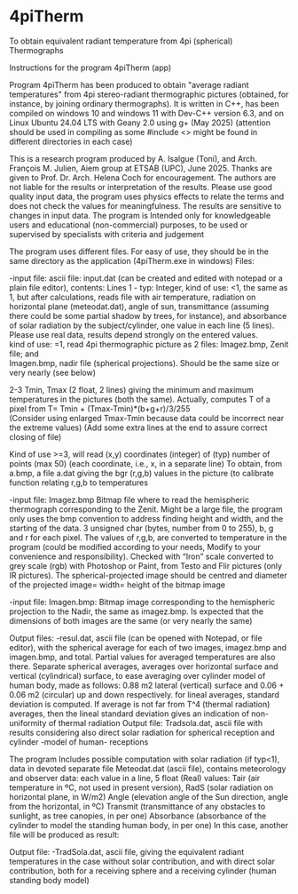 # 4piTherm
To obtain equivalent radiant temperature from 4pi (spherical) Thermographs

Instructions for the program 4piTherm (app)

Program 4piTherm has been produced to obtain "average radiant temperatures" from 4pi stereo-radiant thermographic pictures (obtained, for instance, by joining ordinary thermographs).
It is written in C++, has been compiled on windows 10 and windows 11 with Dev-C++ version 6.3, and on Linux Ubuntu 24.04 LTS with Geany 2.0 using g+ (May 2025) (attention should be used in compiling as some #include <> might be found in different directories in each case)

This is a research program produced by A. Isalgue (Toni), and  Arch. François M. Julien, Aiem group at ETSAB (UPC), June 2025. Thanks are given to Prof. Dr. Arch. Helena Coch for encouragement.
The authors are not liable for the results or interpretation of the results. Please use good quality input data, the program uses physics effects to relate the terms and does not check the values for meaningfulness. The results are sensitive to changes in input data.
The program is Intended only for knowledgeable users and educational (non-commercial) purposes, to be used or supervised by specialists with criteria and judgement



The program uses different files. For easy of use, they should be in the same directory as the application (4piTherm.exe in windows)
Files:

-input file: ascii file: input.dat (can be created and edited with notepad or a plain file editor), contents:
Lines
1   -   typ: Integer, 	kind of use: <1, the same as 1, but after calculations, reads file with air temperature, radiation on horizontal plane (meteodat.dat), angle of sun, transmittance (assuming there could be some partial shadow by trees, for instance), and absorbance of solar radiation by the subject/cylinder, one value in each line (5 lines). Please use real data, results depend strongly on the entered values.  
                        kind of use: =1, read 4pi thermographic picture as 2 files: 
                        Imagez.bmp, Zenit file; and                         
                        Imagen.bmp, nadir file (spherical projections). Should be the same size or very nearly (see below)

2-3  Tmin, Tmax (2 float, 2 lines) giving the minimum and maximum temperatures in the pictures (both the same). Actually, computes T of a pixel from T= Tmin + (Tmax-Tmin)*(b+g+r)/3/255    
(Consider using enlarged Tmax-Tmin because data could be incorrect near the extreme values)
(Add some extra lines at the end to assure correct closing of file)

Kind of use >=3, will read (x,y) coordinates (integer) of (typ) number of points (max 50) (each coordinate, i.e., x, in a separate line)  To obtain, from a.bmp, a file a.dat  giving the bgr (r,g,b) values in the picture (to calibrate function relating  r,g,b to temperatures

-input file: Imagez.bmp Bitmap file where to read the hemispheric thermograph corresponding to the Zenit. Might be a large file, the program only uses the bmp convention to address finding height and width, and the starting of the data. 3 unsigned char (bytes, number from 0 to 255), b, g and r for each pixel. The values of r,g,b, are converted to temperature in the program (could be modified according to your needs, Modify to your convenience and responsibility). Checked with “Iron” scale converted to grey scale (rgb) with Photoshop or Paint, from Testo and Flir pictures (only IR pictures).
The spherical-projected image should be centred and diameter of the projected image= width= height of the bitmap image

-input file: Imagen.bmp: Bitmap image corresponding to the hemispheric projection to the Nadir, the same as imagez.bmp. Is expected that the dimensions of both images are the same (or very nearly the same)


Output files: 
-resul.dat, ascii file (can be opened with Notepad, or file editor), with the spherical average for each of two images, imagez.bmp and imagen.bmp, and total. Partial values for averaged temperatures are also there. 
Separate spherical averages, averages over horizontal surface and vertical (cylindrical) surface, to ease averaging over cylinder model of human body, made as follows:  0.88 m2 lateral (vertical) surface and 0.06 + 0.06 m2 (circular) up and down respectively.
for lineal averages, standard deviation is computed. If average is not far from T^4 (thermal radiation) averages, then the lineal standard deviation gives an indication of non-uniformity of thermal radiation
Output file: Tradsola.dat, ascii file with results considering also direct solar radiation for spherical reception and cylinder -model of human- receptions

The program Includes possible computation with solar radiation (if typ<1), data in devoted separate file
Meteodat.dat (ascii file), contains meteorology and observer data: each value in a line, 5 float (Real) values:
Tair (air temperature in ºC, not used in present version), 
RadS (solar radiation on horizontal plane, in W/m2)
Angle (elevation angle of the Sun direction, angle from the horizontal, in ºC)
Transmit (transmittance of any obstacles to sunlight, as tree canopies, in per one)
Absorbance (absorbance of the cylinder to model the standing human body, in per one)
In this case, another file will be produced as result:

Output file: -TradSola.dat, ascii file, giving the equivalent radiant temperatures in the case without solar contribution, and with direct solar contribution, both for a receiving sphere and a receiving cylinder (human standing body model)


